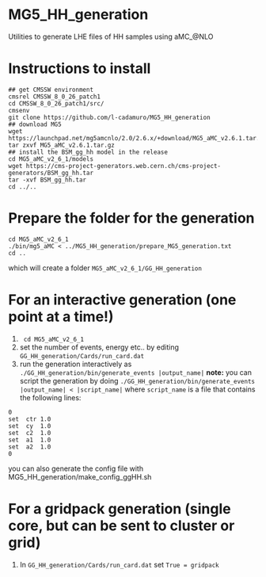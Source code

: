 # MG5_HH_generation
Utilities to generate LHE files of HH samples using aMC_@NLO

# Instructions to install
```
## get CMSSW environment
cmsrel CMSSW_8_0_26_patch1
cd CMSSW_8_0_26_patch1/src/
cmsenv
git clone https://github.com/l-cadamuro/MG5_HH_generation
## download MG5
wget https://launchpad.net/mg5amcnlo/2.0/2.6.x/+download/MG5_aMC_v2.6.1.tar.gz
tar zxvf MG5_aMC_v2.6.1.tar.gz
## install the BSM_gg_hh model in the release
cd MG5_aMC_v2_6_1/models
wget https://cms-project-generators.web.cern.ch/cms-project-generators/BSM_gg_hh.tar
tar -xvf BSM_gg_hh.tar
cd ../..
```

# Prepare the folder for the generation
```
cd MG5_aMC_v2_6_1
./bin/mg5_aMC < ../MG5_HH_generation/prepare_MG5_generation.txt
cd ..
```
which will create a folder ``MG5_aMC_v2_6_1/GG_HH_generation``

# For an interactive generation (one point at a time!)
1. `` cd MG5_aMC_v2_6_1``
2. set the number of events, energy etc.. by editing ``GG_HH_generation/Cards/run_card.dat``
3. run the generation interactively as ``./GG_HH_generation/bin/generate_events |output_name|``
**note:** you can script the generation by doing
``./GG_HH_generation/bin/generate_events |output_name| < |script_name|``
where ``script_name`` is a file that contains the following lines:
```
0
set  ctr 1.0
set  cy  1.0
set  c2  1.0
set  a1  1.0
set  a2  1.0
0
```
you can also generate the config file with MG5_HH_generation/make_config_ggHH.sh

# For a gridpack generation (single core, but can be sent to cluster or grid)
1. In ``GG_HH_generation/Cards/run_card.dat`` set ``True = gridpack``
